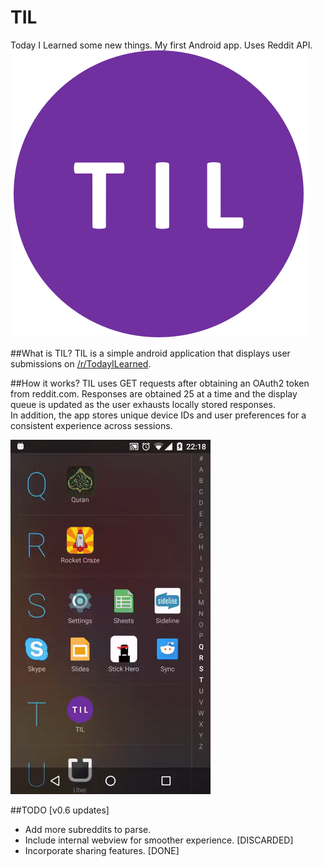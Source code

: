# TIL
Today I Learned some new things. My first Android app. Uses Reddit API.  
![alt tag](app/src/main/res/mipmap-hdpi/ic_launcher.png)

##What is TIL?
TIL is a simple android application that displays user submissions on [/r/TodayILearned](http://reddit.com/r/TodayILearned).

##How it works?
TIL uses GET requests after obtaining an OAuth2 token from reddit.com. Responses are obtained 25 at a time and the display queue is updated
as the user exhausts locally stored responses.  
In addition, the app stores unique device IDs and user preferences for a consistent experience across sessions. 
  
![alt tag](demo.gif)
  
##TODO [v0.6 updates]
* Add more subreddits to parse.
* Include internal webview for smoother experience. [DISCARDED]
* Incorporate sharing features. [DONE]

